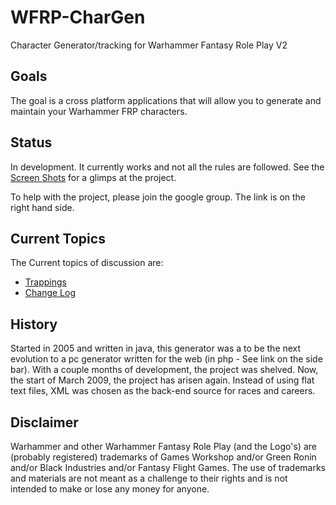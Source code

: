 # WFRP-CharGen #

Character Generator/tracking for Warhammer Fantasy Role Play V2

## Goals ##
The goal is a cross platform applications that will allow you to generate and maintain your Warhammer FRP characters.

## Status ##
In development. It currently works and not all the rules are followed.
See the [Screen Shots](http://code.google.com/p/wfrp-chargen/wiki/ImageExamples) for a glimps at the project.

To help with the project, please join the google group. The link is on the right hand side.


## Current Topics ##
The Current topics of discussion are:
  * [Trappings](http://code.google.com/p/wfrp-chargen/wiki/Trappings)
  * [Change Log](http://code.google.com/p/wfrp-chargen/wiki/ChangeLog)

## History ##
Started in 2005 and written in java, this generator was a to be the next evolution to a pc generator written for the web (in php - See link on the side bar).  With a couple months of development, the project was shelved.  Now, the start of March 2009, the project has arisen again.  Instead of using flat text files, XML was chosen as the back-end source for races and careers.


## Disclaimer ##
Warhammer and other Warhammer Fantasy Role Play (and the Logo's) are (probably registered) trademarks of Games Workshop and/or Green Ronin and/or Black Industries and/or Fantasy Flight Games. The use of trademarks and materials are not meant as a challenge to their rights and is not intended to make or lose any money for anyone.